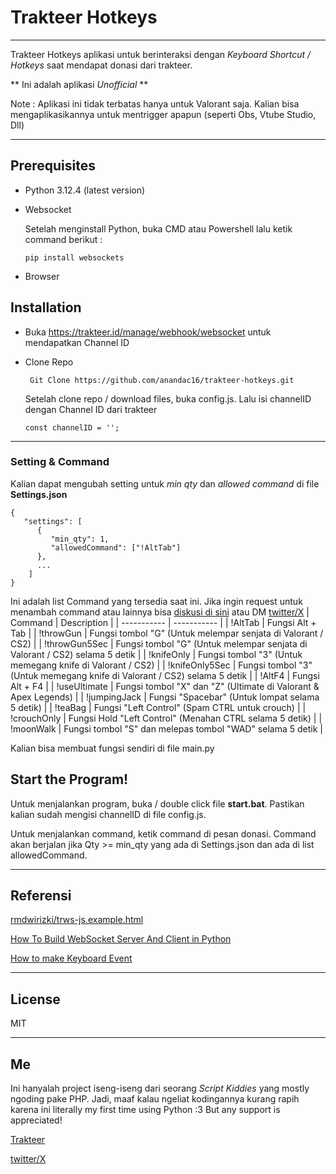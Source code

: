 # Trakteer Hotkeys

---
Trakteer Hotkeys aplikasi untuk berinteraksi dengan *Keyboard Shortcut / Hotkeys* saat mendapat donasi dari trakteer.

** Ini adalah aplikasi *Unofficial* **

Note : Aplikasi ini tidak terbatas hanya untuk Valorant saja. Kalian bisa mengaplikasikannya untuk mentrigger apapun (seperti Obs, Vtube Studio, Dll)

---
## Prerequisites
- Python 3.12.4 (latest version)
- Websocket

  Setelah menginstall Python, buka CMD atau Powershell lalu ketik command berikut :

  `pip install websockets`
- Browser

## Installation
- Buka https://trakteer.id/manage/webhook/websocket untuk mendapatkan Channel ID
- Clone Repo

  ` Git Clone https://github.com/anandac16/trakteer-hotkeys.git`

  Setelah clone repo / download files, buka config.js. Lalu isi channelID dengan Channel ID dari trakteer

  ` const channelID = ''; `
---
### Setting & Command
Kalian dapat mengubah setting untuk *min qty* dan *allowed command* di file **Settings.json**
```
{
   "settings": [
      {
         "min_qty": 1,
         "allowedCommand": ["!AltTab"]
      },
      ...
    ]
}
```
Ini adalah list Command yang tersedia saat ini. Jika ingin request untuk menambah command atau lainnya bisa [diskusi di sini](https://github.com/anandac16/trakteer-hotkeys/discussions/1) atau DM [twitter/X](https://x.com/achandesu_)
| Command | Description |
| ----------- | ----------- |
| !AltTab | Fungsi Alt + Tab |
| !throwGun | Fungsi tombol "G" (Untuk melempar senjata di Valorant / CS2) |
| !throwGun5Sec | Fungsi tombol "G" (Untuk melempar senjata di Valorant / CS2) selama 5 detik |
| !knifeOnly | Fungsi tombol "3" (Untuk memegang knife di Valorant / CS2) |
| !knifeOnly5Sec | Fungsi tombol "3" (Untuk memegang knife di Valorant / CS2) selama 5 detik |
| !AltF4 | Fungsi Alt + F4 |
| !useUltimate | Fungsi tombol "X" dan "Z" (Ultimate di Valorant & Apex Legends) |
| !jumpingJack | Fungsi "Spacebar" (Untuk lompat selama 5 detik) |
| !teaBag | Fungsi "Left Control" (Spam CTRL untuk crouch) |
| !crouchOnly | Fungsi Hold "Left Control" (Menahan CTRL selama 5 detik) |
| !moonWalk | Fungsi tombol "S" dan melepas tombol "WAD" selama 5 detik |

Kalian bisa membuat fungsi sendiri di file main.py


## Start the Program!

Untuk menjalankan program, buka / double click file **start.bat**. Pastikan kalian sudah mengisi channelID di file config.js.

Untuk menjalankan command, ketik command di pesan donasi. Command akan berjalan jika Qty >= min_qty yang ada di Settings.json dan ada di list allowedCommand.


---
## Referensi
[rmdwirizki/trws-js.example.html](https://gist.github.com/rmdwirizki/1d4cd9c8daadf74d2cdf72af2b97d8e5#file-trws-js-example-html)

[How To Build WebSocket Server And Client in Python](https://piehost.com/websocket/python-websocket)

[How to make Keyboard Event](https://stackoverflow.com/a/13615802)

---

## License

MIT


---

## Me
Ini hanyalah project iseng-iseng dari seorang *Script Kiddies* yang mostly ngoding pake PHP. Jadi, maaf kalau ngeliat kodingannya kurang rapih karena ini literally my first time using Python :3
But any support is appreciated!

[Trakteer](https://trakteer.id/achanch)

[twitter/X](https://x.com/achandesu_)

